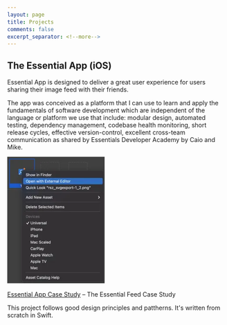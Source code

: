 ```yaml
---
layout: page
title: Projects
comments: false
excerpt_separator: <!--more-->
---
```


## The Essential App (iOS)

Essential App is designed to deliver a great user experience for users sharing their image feed with their friends.

The app was conceived as a platform that I can use to learn and apply the fundamentals of software development which are independent of the language or platform we use that include: modular design, automated testing, dependency management, codebase health monitoring, short release cycles, effective version-control, excellent cross-team communication as shared by Essentials Developer Academy by Caio and Mike.

![EssentialApp](/assets/img/images-resize-tab-bar-icons/section-1.png "Open with Editor Explorer")
<!--more-->



[Essential App Case Study](https://github.com/gtsofa/essential-feed-case-study) – The Essential Feed Case Study


This project follows good design principles and pattherns. It's written from scratch in Swift.



